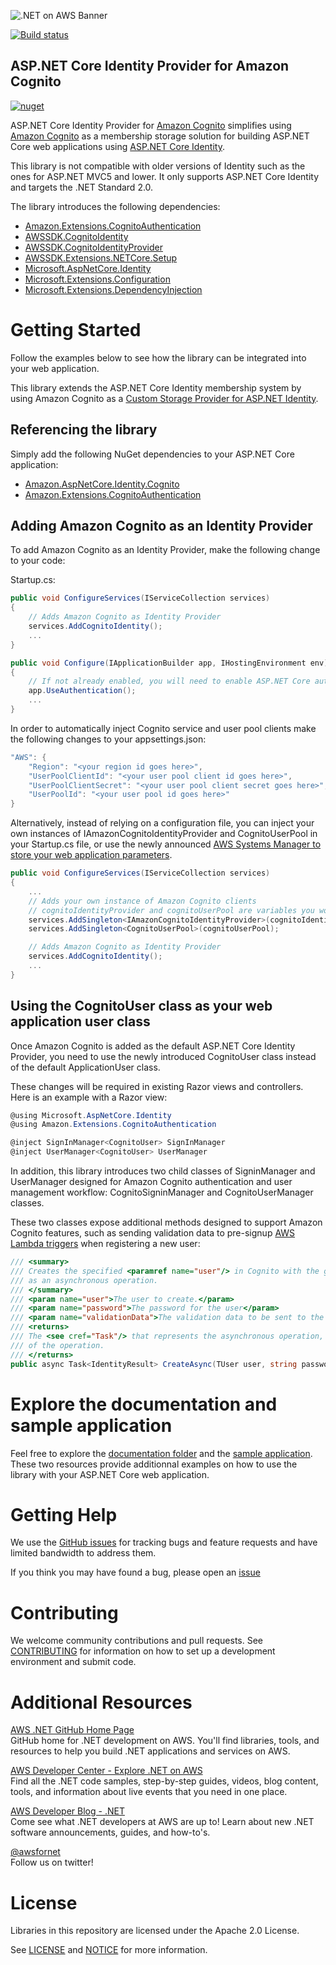 ![.NET on AWS Banner](./logo.png ".NET on AWS")

[![Build status](https://ci.appveyor.com/api/projects/status/42b3trnhiqq0x501?svg=true)](https://ci.appveyor.com/project/smokeballdev/aws-aspnet-cognito-identity-provider)

## ASP.NET Core Identity Provider for Amazon Cognito

[![nuget](https://img.shields.io/nuget/v/Amazon.AspNetCore.Identity.Cognito.svg)](https://www.nuget.org/packages/Amazon.AspNetCore.Identity.Cognito/)

ASP.NET Core Identity Provider for [Amazon Cognito](https://aws.amazon.com/cognito/) simplifies using [Amazon Cognito](https://aws.amazon.com/cognito/) as a membership storage solution for building ASP.NET Core web applications using [ASP.NET Core Identity](https://github.com/aspnet/Identity/).

This library is not compatible with older versions of Identity such as the ones for ASP.NET MVC5 and lower. It only supports ASP.NET Core Identity and targets the .NET Standard 2.0.

The library introduces the following dependencies:

* [Amazon.Extensions.CognitoAuthentication](https://www.nuget.org/packages/Amazon.Extensions.CognitoAuthentication/)
* [AWSSDK.CognitoIdentity](https://www.nuget.org/packages/AWSSDK.CognitoIdentity/)
* [AWSSDK.CognitoIdentityProvider](https://www.nuget.org/packages/AWSSDK.CognitoIdentityProvider/)
* [AWSSDK.Extensions.NETCore.Setup](https://www.nuget.org/packages/AWSSDK.Extensions.NETCore.Setup/)
* [Microsoft.AspNetCore.Identity](https://www.nuget.org/packages/Microsoft.AspNetCore.Identity/)
* [Microsoft.Extensions.Configuration](https://www.nuget.org/packages/Microsoft.Extensions.Configuration/)
* [Microsoft.Extensions.DependencyInjection](https://www.nuget.org/packages/Microsoft.Extensions.DependencyInjection/)


# Getting Started

Follow the examples below to see how the library can be integrated into your web application.  

This library extends the ASP.NET Core Identity membership system by using Amazon Cognito as a [Custom Storage Provider for ASP.NET Identity](https://docs.microsoft.com/en-us/aspnet/identity/overview/extensibility/overview-of-custom-storage-providers-for-aspnet-identity).

## Referencing the library

Simply add the following NuGet dependencies to your ASP.NET Core application:

* [Amazon.AspNetCore.Identity.Cognito](https://www.nuget.org/packages/Amazon.AspNetCore.Identity.Cognito/)
* [Amazon.Extensions.CognitoAuthentication](https://www.nuget.org/packages/Amazon.Extensions.CognitoAuthentication/)


## Adding Amazon Cognito as an Identity Provider

To add Amazon Cognito as an Identity Provider, make the following change to your code:

Startup.cs:

```csharp
public void ConfigureServices(IServiceCollection services)
{
    // Adds Amazon Cognito as Identity Provider
    services.AddCognitoIdentity();
    ...
}

public void Configure(IApplicationBuilder app, IHostingEnvironment env)
{
    // If not already enabled, you will need to enable ASP.NET Core authentication
    app.UseAuthentication();
    ...
}
```

In order to automatically inject Cognito service and user pool clients make the following changes to your appsettings.json:

```csharp
"AWS": {
    "Region": "<your region id goes here>",
    "UserPoolClientId": "<your user pool client id goes here>",
    "UserPoolClientSecret": "<your user pool client secret goes here>",
    "UserPoolId": "<your user pool id goes here>"
}
```

Alternatively, instead of relying on a configuration file, you can inject your own instances of IAmazonCognitoIdentityProvider and CognitoUserPool in your Startup.cs file, or use the newly announced [AWS Systems Manager to store your web application parameters](https://aws.amazon.com/blogs/developer/net-core-configuration-provider-for-aws-systems-manager/).

```csharp
public void ConfigureServices(IServiceCollection services)
{
    ...
    // Adds your own instance of Amazon Cognito clients 
    // cognitoIdentityProvider and cognitoUserPool are variables you would have instanciated yourself
    services.AddSingleton<IAmazonCognitoIdentityProvider>(cognitoIdentityProvider);
    services.AddSingleton<CognitoUserPool>(cognitoUserPool);

    // Adds Amazon Cognito as Identity Provider
    services.AddCognitoIdentity();
    ...
}
```

## Using the CognitoUser class as your web application user class

Once Amazon Cognito is added as the default ASP.NET Core Identity Provider, you need to use the newly introduced CognitoUser class instead of the default ApplicationUser class.

These changes will be required in existing Razor views and controllers. Here is an example with a Razor view:

```csharp
@using Microsoft.AspNetCore.Identity
@using Amazon.Extensions.CognitoAuthentication

@inject SignInManager<CognitoUser> SignInManager
@inject UserManager<CognitoUser> UserManager
```

In addition, this library introduces two child classes of SigninManager and UserManager designed for Amazon Cognito authentication and user management workflow: CognitoSigninManager and CognitoUserManager classes.

These two classes expose additional methods designed to support Amazon Cognito features, such as sending validation data to pre-signup [AWS Lambda triggers](https://docs.aws.amazon.com/cognito/latest/developerguide/user-pool-lambda-pre-sign-up.html) when registering a new user:

```csharp
/// <summary>
/// Creates the specified <paramref name="user"/> in Cognito with the given password and validation data,
/// as an asynchronous operation.
/// </summary>
/// <param name="user">The user to create.</param>
/// <param name="password">The password for the user</param>
/// <param name="validationData">The validation data to be sent to the pre sign-up lambda triggers.</param>
/// <returns>
/// The <see cref="Task"/> that represents the asynchronous operation, containing the <see cref="IdentityResult"/>
/// of the operation.
/// </returns>
public async Task<IdentityResult> CreateAsync(TUser user, string password, IDictionary<string, string> validationData)
```

# Explore the documentation and sample application

Feel free to explore the [documentation folder](https://github.com/aws/aws-aspnet-cognito-identity-provider/tree/master/docs) and the [sample application](https://github.com/aws/aws-aspnet-cognito-identity-provider/tree/master/samples). These two resources provide additionnal examples on how to use the library with your ASP.NET Core web application.

# Getting Help

We use the [GitHub issues](https://github.com/aws/aws-aspnet-cognito-identity-provider/issues) for tracking bugs and feature requests and have limited bandwidth to address them.

If you think you may have found a bug, please open an [issue](https://github.com/aws/aws-aspnet-cognito-identity-provider/issues/new)

# Contributing

We welcome community contributions and pull requests. See
[CONTRIBUTING](./CONTRIBUTING.md) for information on how to set up a development
environment and submit code.

# Additional Resources

[AWS .NET GitHub Home Page](https://github.com/aws/dotnet)  
GitHub home for .NET development on AWS. You'll find libraries, tools, and resources to help you build .NET applications and services on AWS.

[AWS Developer Center - Explore .NET on AWS](https://aws.amazon.com/developer/language/net/)  
Find all the .NET code samples, step-by-step guides, videos, blog content, tools, and information about live events that you need in one place. 

[AWS Developer Blog - .NET](https://aws.amazon.com/blogs/developer/category/programing-language/dot-net/)  
Come see what .NET developers at AWS are up to!  Learn about new .NET software announcements, guides, and how-to's.

[@awsfornet](https://twitter.com/awsfornet)  
Follow us on twitter!

# License

Libraries in this repository are licensed under the Apache 2.0 License. 

See [LICENSE](./LICENSE) and [NOTICE](./NOTICE) for more information.
